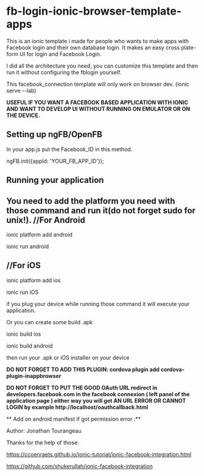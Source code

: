 # fb-login-ionic-browser-template-apps 
 This is an ionic template i made for people who wants to make apps with Facebook login and their own database login.
 It makes an easy cross plate-form UI for login and Facebook Login.

I did all the architecture you need, you can customize this template and then run it without
configuring the fblogin yourself.

This facebook_connection template will only work on browser dev. (ionic serve --lab)

**USEFUL IF YOU WANT A FACEBOOK BASED APPLICATION WITH IONIC AND WANT TO DEVELOP UI WITHOUT RUNNING
ON EMULATOR OR ON THE DEVICE.** 

Setting up ngFB/OpenFB
-----------------------

In your app.js put the Facebook_ID in this method.

ngFB.init({appId: 'YOUR_FB_APP_ID'});



Running your application
------------------------

You need to add the platform you need with those command and run it(do not forget sudo for unix!).
//For Android
--------------
ionic platform add android

ionic run android

//For iOS
------------

ionic platform add ios

ionic run iOS

if you plug your device while running those command it will execute your application.


Or you can create some build .apk

ionic build ios

ionic build android

then run your .apk or iOS installer on your device

**DO NOT FORGET TO ADD THIS PLUGIN: cordova plugin add cordova-plugin-inappbrowser**

**DO NOT FORGET TO PUT THE GOOD OAuth URL redirect in developers.facebook.com in the
  facebook connexion ( left panel of the application page ) either way you will get
	AN URL ERROR OR CANNOT LOGIN by example http://localhost/oauthcallback.html**

** Add on android manifest if got permission error :**
 <uses-permission android:name="android.permission.INTERNET" />

Author: Jonathan Tourangeau

Thanks for the help of those:

https://ccoenraets.github.io/ionic-tutorial/ionic-facebook-integration.html

https://github.com/shukerullah/ionic-facebook-integration
